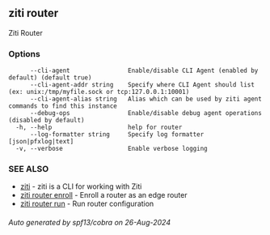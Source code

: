 ## ziti router

Ziti Router

### Options

```
      --cli-agent                Enable/disable CLI Agent (enabled by default) (default true)
      --cli-agent-addr string    Specify where CLI Agent should list (ex: unix:/tmp/myfile.sock or tcp:127.0.0.1:10001)
      --cli-agent-alias string   Alias which can be used by ziti agent commands to find this instance
      --debug-ops                Enable/disable debug agent operations (disabled by default)
  -h, --help                     help for router
      --log-formatter string     Specify log formatter [json|pfxlog|text]
  -v, --verbose                  Enable verbose logging
```

### SEE ALSO

* [ziti](../ziti.md)	 - ziti is a CLI for working with Ziti
* [ziti router enroll](enroll/enroll.md)	 - Enroll a router as an edge router
* [ziti router run](run/run.md)	 - Run router configuration

###### Auto generated by spf13/cobra on 26-Aug-2024
